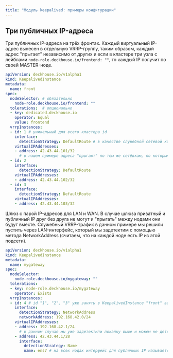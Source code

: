 ```yaml
---
title: "Модуль keepalived: примеры конфигурации"
---
```


## Три публичных IP-адреса

Три публичных IP-адреса на трёх фронтах. Каждый виртуальный IP-адрес вынесен в отдельную VRRP-группу, таким образом, каждый адрес "прыгает" независимо от других и если в кластере три узла с лейблами `node-role.deckhouse.io/frontend: ""`, то каждый IP получит по своей MASTER-ноде.

```yaml
apiVersion: deckhouse.io/v1alpha1
kind: KeepalivedInstance
metadata:
  name: front
spec:
  nodeSelector: # обязательно
    node-role.deckhouse.io/frontend: ""
  tolerations:  # опционально
  - key: dedicated.deckhouse.io
    operator: Equal
    value: frontend
  vrrpInstances:
  - id: 1 # уникальный для всего кластера id
    interface:
      detectionStrategy: DefaultRoute # в качестве служебной сетевой карты используем ту, через которую проложен дефолтный маршрут
    virtualIPAddresses:
    - address: 42.43.44.101/32
      # в нашем примере адреса "прыгают" по тем же сетёвкам, по которым ходит служебный VRRP-трафик, поэтому мы не указываем параметр interface
  - id: 2
    interface:
      detectionStrategy: DefaultRoute
    virtualIPAddresses:
    - address: 42.43.44.102/32
  - id: 3
    interface:
      detectionStrategy: DefaultRoute
    virtualIPAddresses:
    - address: 42.43.44.103/32
```

Шлюз с парой IP-адресов для LAN и WAN. В случае шлюза приватный и публичный IP друг без друга не могут и "прыгать" между нодами они будут вместе. Служебный VRRP-трафик в данном примере мы решили пустить через LAN-интерфейс, который мы задетектим с помощью метода NetworkAddress (считаем, что на каждой ноде есть IP из этой подсети).

```yaml
apiVersion: deckhouse.io/v1alpha1
kind: KeepalivedInstance
metadata:
  name: mygateway
spec:
  nodeSelector:
    node-role.deckhouse.io/mygateway: ""
  tolerations:
  - key: node-role.deckhouse.io/mygateway
    operator: Exists
  vrrpInstances:
  - id: 4 # id "1", "2", "3" уже заняты в KeepalivedInstance "front" выше
    interface:
      detectionStrategy: NetworkAddress
      networkAddress: 192.168.42.0/24
    virtualIPAddresses:
    - address: 192.168.42.1/24
      # в данном случае мы уже задетектили локалку выше и можем не детектить интерфейс для этого IP, не указав параметр interface
    - address: 42.43.44.1/28
      interface:
        detectionStrategy: Name
        name: ens7 # на всех нодах интерфейс для публичных IP называется "ens7", воспользуемся этим
```
